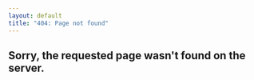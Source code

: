 ```yaml
---
layout: default
title: "404: Page not found"
---
```

## Sorry, the requested page wasn't found on the server.
